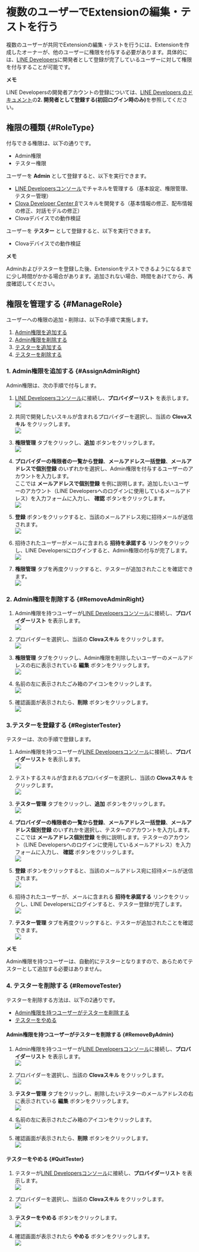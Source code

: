 # 複数のユーザーでExtensionの編集・テストを行う

複数のユーザーが共同でExtensionの編集・テストを行うには、Extensionを作成したオーナーが、他のユーザーに権限を付与する必要があります。具体的には、[LINE Developers](https://developers.line.biz/)に開発者として登録が完了しているユーザーに対して権限を付与することが可能です。

<div class="note">
  <p><strong>メモ</strong></p>
  <p>LINE Developersの開発者アカウントの登録については、<a href="https://developers.line.biz/ja/docs/line-login/getting-started/">LINE Developers のドキュメント</a>の<strong>2. 開発者として登録する(初回ログイン時のみ)</strong>を参照してください。</p>
</div>

## 権限の種類 {#RoleType}

付与できる権限は、以下の通りです。
* Admin権限
* テスター権限

ユーザーを **Admin** として登録すると、以下を実行できます。
* [LINE Developersコンソール](https://developers.line.biz/console/)でチャネルを管理する（基本設定、権限管理、テスター管理）
* [Clova Developer Center β](https://clova-developers.line.biz/)でスキルを開発する（基本情報の修正、配布情報の修正、対話モデルの修正）
* Clovaデバイスでの動作検証

ユーザーを **テスター** として登録すると、以下を実行できます。
* Clovaデバイスでの動作検証

<div class="note">
  <p><strong>メモ</strong></p>
  <p>Adminおよびテスターを登録した後、Extensionをテストできるようになるまでに少し時間がかかる場合があります。追加されない場合、時間をあけてから、再度確認してください。</p>
</div>

## 権限を管理する {#ManageRole}

ユーザーへの権限の追加・削除は、以下の手順で実施します。

1. [Admin権限を追加する](#AssignAdminRight)
2. [Admin権限を削除する](#RemoveAdminRight)
3. [テスターを追加する](#RegisterTester)
4. [テスターを削除する](#RemoveTester)

### 1. Admin権限を追加する {#AssignAdminRight}

Admin権限は、次の手順で付与します。

1. [LINE Developersコンソール](https://developers.line.biz/console/)に接続し、**プロバイダーリスト** を表示します。  
![](/CEK/Resources/Images/CEK_Test_LineDev_Provider_List.png)

2. 共同で開発したいスキルが含まれるプロバイダーを選択し、当該の **Clovaスキル** をクリックします。  
![](/CEK/Resources/Images/CEK_Test_LineDev_Channel_List.png)

3. **権限管理** タブをクリックし、**追加** ボタンをクリックします。  
![](/CEK/Resources/Images/CEK_Admin_LineDev_Privilege_Tab.png)

4. **プロバイダーの権限者の一覧から登録**、**メールアドレス一括登録**、**メールアドレスで個別登録** のいずれかを選択し、Admin権限を付与するユーザーのアカウントを入力します。  
  ここでは **メールアドレスで個別登録** を例に説明します。追加したいユーザーのアカウント（LINE Developersへのログインに使用しているメールアドレス）を入力フォームに入力し、 **確認** ボタンをクリックします。  
![](/CEK/Resources/Images/CEK_Admin_LineDev_Add_Address.png)

5. **登録** ボタンをクリックすると、当該のメールアドレス宛に招待メールが送信されます。  
![](/CEK/Resources/Images/CEK_Admin_LineDev_Add_Confirm.png)

6. 招待されたユーザーがメールに含まれる **招待を承諾する** リンクをクリックし、LINE Developersにログインすると、Admin権限の付与が完了します。  
![](/CEK/Resources/Images/CEK_Admin_Invitation_Email.png)

7. **権限管理** タブを再度クリックすると、テスターが追加されたことを確認できます。  
![](/CEK/Resources/Images/CEK_Admin_LineDev_Admin_List.png)


### 2. Admin権限を削除する {#RemoveAdminRight}

1. Admin権限を持つユーザーが[LINE Developersコンソール](https://developers.line.biz/console/)に接続し、**プロバイダーリスト** を表示します。  
![](/CEK/Resources/Images/CEK_Test_LineDev_Provider_List.png)

2. プロバイダーを選択し、当該の **Clovaスキル** をクリックします。  
![](/CEK/Resources/Images/CEK_Test_LineDev_Channel_List.png)

3. **権限管理** タブをクリックし、Admin権限を削除したいユーザーのメールアドレスの右に表示されている **編集** ボタンをクリックします。  
![](/CEK/Resources/Images/CEK_Remove_Admin_LineDev_Admin_Tab.png)

4. 名前の左に表示されたごみ箱のアイコンをクリックします。  
![](/CEK/Resources/Images/CEK_Remove_Admin_LineDev_Edit_Button.png)

5. 確認画面が表示されたら、**削除** ボタンをクリックします。  
![](/CEK/Resources/Images/CEK_Remove_Admin_LineDev_Confirm.png)



### 3.テスターを登録する {#RegisterTester}

テスターは、次の手順で登録します。

1. Admin権限を持つユーザーが[LINE Developersコンソール](https://developers.line.biz/console/)に接続し、**プロバイダーリスト** を表示します。  
![](/CEK/Resources/Images/CEK_Test_LineDev_Provider_List.png)

2. テストするスキルが含まれるプロバイダーを選択し、当該の **Clovaスキル** をクリックします。  
![](/CEK/Resources/Images/CEK_Test_LineDev_Channel_List.png)

4. **テスター管理** タブをクリックし、**追加** ボタンをクリックします。  
![](/CEK/Resources/Images/CEK_Test_LineDev_Tester_Tab.png)

5. **プロバイダーの権限者の一覧から登録**、**メールアドレス一括登録**、**メールアドレス個別登録** のいずれかを選択し、テスターのアカウントを入力します。  
  ここでは **メールアドレス個別登録** を例に説明します。テスターのアカウント（LINE Developersへのログインに使用しているメールアドレス）を入力フォームに入力し、 **確認** ボタンをクリックします。  
![](/CEK/Resources/Images/CEK_Test_LineDev_Tester_Add_Address.png)

6. **登録** ボタンをクリックすると、当該のメールアドレス宛に招待メールが送信されます。  
![](/CEK/Resources/Images/CEK_Test_LineDev_Tester_Add_Confirm.png)

7. 招待されたユーザーが、メールに含まれる **招待を承諾する** リンクをクリックし、LINE Developersにログインすると、テスター登録が完了します。  
![](/CEK/Resources/Images/CEK_Test_Invitation_Email.png)

8. **テスター管理** タブを再度クリックすると、テスターが追加されたことを確認できます。  
![](/CEK/Resources/Images/CEK_Test_LineDev_Tester_List.png)

<div class="note">
  <p><strong>メモ</strong></p>
  <p>Admin権限を持つユーザーは、自動的にテスターとなりますので、あらためてテスターとして追加する必要はありません。</p>
</div>

### 4. テスターを削除する {#RemoveTester}

テスターを削除する方法は、以下の2通りです。

* [Admin権限を持つユーザーがテスターを削除する](#RemoveByAdmin)
* [テスターをやめる](#QuitTester)

#### Admin権限を持つユーザーがテスターを削除する  {#RemoveByAdmin}

1. Admin権限を持つユーザーが[LINE Developersコンソール](https://developers.line.biz/console/)に接続し、**プロバイダーリスト** を表示します。  
![](/CEK/Resources/Images/CEK_Test_LineDev_Provider_List.png)

2. プロバイダーを選択し、当該の **Clovaスキル** をクリックします。  
![](/CEK/Resources/Images/CEK_Test_LineDev_Channel_List.png)

3. **テスター管理** タブをクリックし、削除したいテスターのメールアドレスの右に表示されている **編集** ボタンをクリックします。  
![](/CEK/Resources/Images/CEK_Remove_Tester_LineDev_Tester_Tab.png)

4. 名前の左に表示されたごみ箱のアイコンをクリックします。  
![](/CEK/Resources/Images/CEK_Remove_Tester_LineDev_Edit_Button.png)

5. 確認画面が表示されたら、**削除** ボタンをクリックします。  
![](/CEK/Resources/Images/CEK_Remove_Tester_LineDev_Confirm.png)


#### テスターをやめる {#QuitTester}

1. テスターが[LINE Developersコンソール](https://developers.line.biz/console/)に接続し、**プロバイダーリスト** を表示します。  
![](/CEK/Resources/Images/CEK_Remove_Tester_LineDev_Provider_List.png)

2. プロバイダーを選択し、当該の **Clovaスキル** をクリックします。  
![](/CEK/Resources/Images/CEK_Remove_Tester_LineDev_Skill_List.png)

3.  **テスターをやめる** ボタンをクリックします。  
![](/CEK/Resources/Images/CEK_Remove_Tester_Quit_Tester.png)

4. 確認画面が表示されたら **やめる** ボタンをクリックします。  
![](/CEK/Resources/Images/CEK_Remove_Tester_Quit_Confirm.png)
